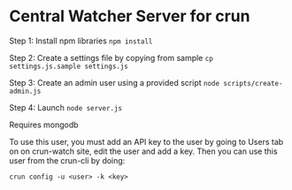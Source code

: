 # Central Watcher Server for crun

Step 1: Install npm libraries
`npm install`

Step 2: Create a settings file by copying from sample
`cp settings.js.sample settings.js`

Step 3: Create an admin user using a provided script
`node scripts/create-admin.js`

Step 4: Launch
`node server.js`

Requires mongodb

To use this user, you must add an API key to the user by going to Users tab on
on crun-watch site, edit the user and add a key. Then you can use this user
from the crun-cli by doing:
```
crun config -u <user> -k <key>
```